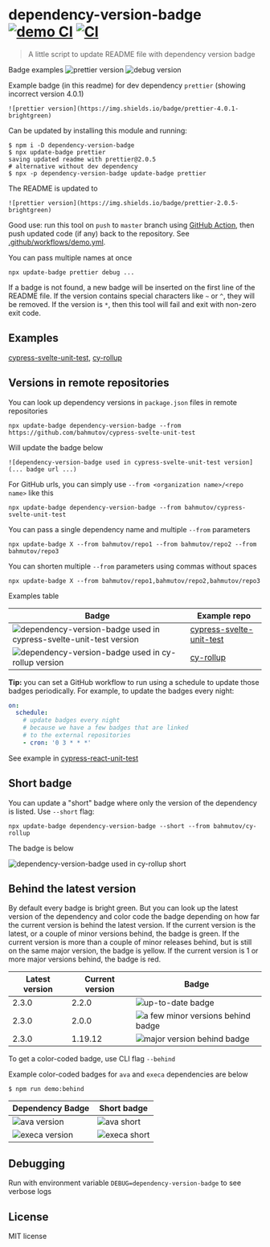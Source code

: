 # dependency-version-badge [![demo CI][demo image]][demo url] [![CI][ci image]][ci url]

> A little script to update README file with dependency version badge

Badge examples ![prettier version](https://img.shields.io/badge/prettier-2.0.5-brightgreen) ![debug version](https://img.shields.io/badge/debug-4.1.1-brightgreen)

Example badge (in this readme) for dev dependency `prettier` (showing incorrect version 4.0.1)

    ![prettier version](https://img.shields.io/badge/prettier-4.0.1-brightgreen)

Can be updated by installing this module and running:

```shell
$ npm i -D dependency-version-badge
$ npx update-badge prettier
saving updated readme with prettier@2.0.5
# alternative without dev dependency
$ npx -p dependency-version-badge update-badge prettier
```

The README is updated to

    ![prettier version](https://img.shields.io/badge/prettier-2.0.5-brightgreen)

Good use: run this tool on `push` to `master` branch using [GitHub Action](https://glebbahmutov.com/blog/trying-github-actions/), then push updated code (if any) back to the repository. See [.github/workflows/demo.yml](.github/workflows/demo.yml).

You can pass multiple names at once

```shell
npx update-badge prettier debug ...
```

If a badge is not found, a new badge will be inserted on the first line of the README file. If the version contains special characters like `~` or `^`, they will be removed. If the version is `*`, then this tool will fail and exit with non-zero exit code.

## Examples

[cypress-svelte-unit-test](https://github.com/bahmutov/cypress-svelte-unit-test), [cy-rollup](https://github.com/bahmutov/cy-rollup)

## Versions in remote repositories

You can look up dependency versions in `package.json` files in remote repositories

```
npx update-badge dependency-version-badge --from https://github.com/bahmutov/cypress-svelte-unit-test
```

Will update the badge below

```
![dependency-version-badge used in cypress-svelte-unit-test version](... badge url ...)
```

For GitHub urls, you can simply use `--from <organization name>/<repo name>` like this

```
npx update-badge dependency-version-badge --from bahmutov/cypress-svelte-unit-test
```

You can pass a single dependency name and multiple `--from` parameters

```
npx update-badge X --from bahmutov/repo1 --from bahmutov/repo2 --from bahmutov/repo3
```

You can shorten multiple `--from` parameters using commas without spaces

```
npx update-badge X --from bahmutov/repo1,bahmutov/repo2,bahmutov/repo3
```

Examples table

<!-- prettier-ignore-start -->
Badge | Example repo
--- | ---
![dependency-version-badge used in cypress-svelte-unit-test version](https://img.shields.io/badge/dependency--version--badge-1.9.1-brightgreen) | [cypress-svelte-unit-test](https://github.com/bahmutov/cypress-svelte-unit-test)
![dependency-version-badge used in cy-rollup version](https://img.shields.io/badge/dependency--version--badge-1.2.0-brightgreen) | [cy-rollup](https://github.com/bahmutov/cy-rollup)
<!-- prettier-ignore-end -->

**Tip:** you can set a GitHub workflow to run using a schedule to update those badges periodically. For example, to update the badges every night:

```yml
on:
  schedule:
    # update badges every night
    # because we have a few badges that are linked
    # to the external repositories
    - cron: '0 3 * * *'
```

See example in [cypress-react-unit-test](https://github.com/bahmutov/cypress-react-unit-test#external-examples)

## Short badge

You can update a "short" badge where only the version of the dependency is listed. Use `--short` flag:

```shell
npx update-badge dependency-version-badge --short --from bahmutov/cy-rollup
```

The badge is below

![dependency-version-badge used in cy-rollup short](https://img.shields.io/badge/1.2.0-brightgreen)

## Behind the latest version

By default every badge is bright green. But you can look up the latest version of the dependency and color code the badge depending on how far the current version is behind the latest version. If the current version is the latest, or a couple of minor versions behind, the badge is green. If the current version is more than a couple of minor releases behind, but is still on the same major version, the badge is yellow. If the current version is 1 or more major versions behind, the badge is red.

<!-- prettier-ignore-start -->
Latest version | Current version | Badge
--- | --- | ---
2.3.0 | 2.2.0 | ![up-to-date badge](https://img.shields.io/badge/2.2.0-brightgreen)
2.3.0 | 2.0.0 | ![a few minor versions behind badge](https://img.shields.io/badge/2.0.0-yellow)
2.3.0 | 1.19.12 | ![major version behind badge](https://img.shields.io/badge/1.19.12-red)
<!-- prettier-ignore-end -->

To get a color-coded badge, use CLI flag `--behind`

Example color-coded badges for `ava` and `execa` dependencies are below

```shell
$ npm run demo:behind
```

<!-- prettier-ignore-start -->
Dependency Badge | Short badge
--- | ---
![ava version](https://img.shields.io/badge/ava-3.13.0-brightgreen) | ![ava short](https://img.shields.io/badge/3.13.0-brightgreen)
![execa version](https://img.shields.io/badge/execa-4.0.3-red) | ![execa short](https://img.shields.io/badge/4.0.3-red)
<!-- prettier-ignore-end -->

## Debugging

Run with environment variable `DEBUG=dependency-version-badge` to see verbose logs

## License

MIT license

[demo image]: https://github.com/bahmutov/dependency-version-badge/workflows/Demo/badge.svg?branch=master
[demo url]: https://github.com/bahmutov/dependency-version-badge/actions
[ci image]: https://github.com/bahmutov/dependency-version-badge/workflows/ci/badge.svg?branch=master
[ci url]: https://github.com/bahmutov/dependency-version-badge/actions

